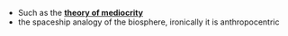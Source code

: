 - Such as the **[theory of mediocrity](../notes/theory_of_mediocrity)**
- the spaceship analogy of the biosphere, ironically it is anthropocentric 